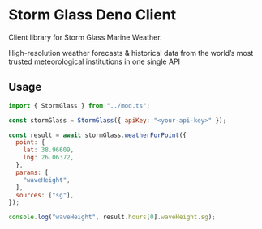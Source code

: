 # Storm Glass Deno Client

Client library for Storm Glass Marine Weather.

High-resolution weather forecasts & historical data from the world’s most
trusted meteorological institutions in one single API

## Usage

```js
import { StormGlass } from "../mod.ts";

const stormGlass = StormGlass({ apiKey: "<your-api-key>" });

const result = await stormGlass.weatherForPoint({
  point: {
    lat: 38.96609,
    lng: 26.06372,
  },
  params: [
    "waveHeight",
  ],
  sources: ["sg"],
});

console.log("waveHeight", result.hours[0].waveHeight.sg);
```
